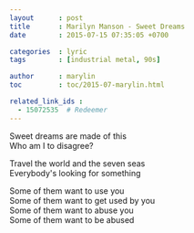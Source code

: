 ```yaml
---
layout      : post
title       : Marilyn Manson - Sweet Dreams
date        : 2015-07-15 07:35:05 +0700

categories  : lyric
tags        : [industrial metal, 90s]

author      : marylin
toc         : toc/2015-07-marylin.html

related_link_ids :
  - 15072535  # Redeemer
---
```


Sweet dreams are made of this  
Who am I to disagree?

Travel the world and the seven seas  
Everybody's looking for something

Some of them want to use you  
Some of them want to get used by you  
Some of them want to abuse you  
Some of them want to be abused
